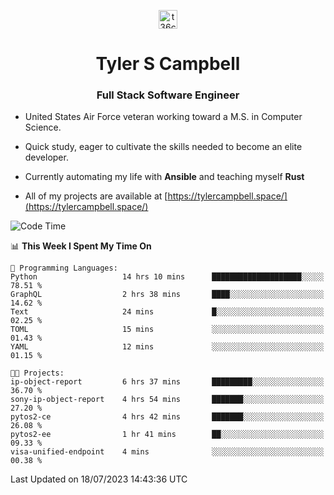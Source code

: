 <p align="center">
<a href="https://www.linkedin.com/in/t36campbell" target="blank"><img align="center" src="https://ik.imagekit.io/t36campbell/Portfolio/linkedin.png.original_m8bbGgPh6.png" alt="t36campbell" height="30" width="30" /></a>
</p>
<h1 align="center">Tyler S Campbell</h1>
<h3 align="center">Full Stack Software Engineer</h3>

* United States Air Force veteran working toward a M.S. in Computer Science.

* Quick study, eager to cultivate the skills needed to become an elite developer.

* Currently automating my life with **Ansible** and teaching myself **Rust**

* All of my projects are available at [https://tylercampbell.space/](https://tylercampbell.space/)

<!--START_SECTION:waka-->
![Code Time](http://img.shields.io/badge/Code%20Time-2%2C626%20hrs%2043%20mins-blue)

📊 **This Week I Spent My Time On** 

```text
💬 Programming Languages: 
Python                   14 hrs 10 mins      ████████████████████░░░░░   78.51 % 
GraphQL                  2 hrs 38 mins       ████░░░░░░░░░░░░░░░░░░░░░   14.62 % 
Text                     24 mins             █░░░░░░░░░░░░░░░░░░░░░░░░   02.25 % 
TOML                     15 mins             ░░░░░░░░░░░░░░░░░░░░░░░░░   01.43 % 
YAML                     12 mins             ░░░░░░░░░░░░░░░░░░░░░░░░░   01.15 % 

🐱‍💻 Projects: 
ip-object-report         6 hrs 37 mins       █████████░░░░░░░░░░░░░░░░   36.70 % 
sony-ip-object-report    4 hrs 54 mins       ███████░░░░░░░░░░░░░░░░░░   27.20 % 
pytos2-ce                4 hrs 42 mins       ███████░░░░░░░░░░░░░░░░░░   26.08 % 
pytos2-ee                1 hr 41 mins        ██░░░░░░░░░░░░░░░░░░░░░░░   09.33 % 
visa-unified-endpoint    4 mins              ░░░░░░░░░░░░░░░░░░░░░░░░░   00.38 % 
```


 Last Updated on 18/07/2023 14:43:36 UTC
<!--END_SECTION:waka-->
